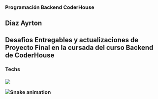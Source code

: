 ### Programación Backend CoderHouse
## Diaz Ayrton
Desafios Entregables y actualizaciones de Proyecto Final en la cursada del curso Backend de CoderHouse
---
<H3>Techs<H3>
  <p align="left">  
    <img src="https://skillicons.dev/icons?i=nodejs,js,pug,express,webpack,deno,firebase,mongodb,mysql,sqlite&theme=dark" /> 
</p>


![Snake animation](https://github.com/ayrtondiaz/ayrtondiaz/blob/output/github-contribution-grid-snake.svg)
